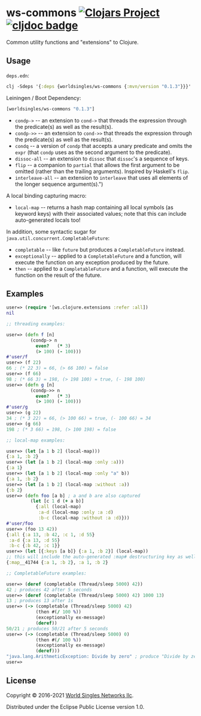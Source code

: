# ws-commons [![Clojars Project](http://clojars.org/worldsingles/ws-commons/latest-version.svg)](http://clojars.org/worldsingles/ws-commons) [![cljdoc badge](https://cljdoc.org/badge/worldsingles/ws-commons)](https://cljdoc.org/d/worldsingles/ws-commons/CURRENT)

Common utility functions and "extensions" to Clojure.

## Usage

`deps.edn`:

``` clojure
clj -Sdeps '{:deps {worldsingles/ws-commons {:mvn/version "0.1.3"}}}'
```

Leiningen / Boot Dependency:

``` clojure
[worldsingles/ws-commons "0.1.3"]
```

* `condp->` -- an extension to `cond->` that threads the expression through the predicate(s) as well as the result(s).
* `condp->>` -- an extension to `cond->>` that threads the expression through the predicate(s) as well as the result(s).
* `condq` -- a version of `condp` that accepts a unary predicate and omits the `expr` (that `condp` uses as the second argument to the predicate).
* `dissoc-all` -- an extension to `dissoc` that `dissoc`'s a sequence of keys.
* `flip` -- a companion to `partial` that allows the first argument to be omitted (rather than the trailing arguments). Inspired by Haskell's `flip`.
* `interleave-all` -- an extension to `interleave` that uses all elements of the longer sequence argument(s).")

A local binding capturing macro:

* `local-map` -- returns a hash map containing all local symbols (as keyword keys) with their associated values; note that this can include auto-generated locals too!

In addition, some syntactic sugar for `java.util.concurrent.CompletableFuture`:

* `completable` -- like `future` but produces a `CompletableFuture` instead.
* `exceptionally` -- applied to a `CompletableFuture` and a function, will execute the function on any exception produced by the future.
* `then` -- applied to a `CompletableFuture` and a function, will execute the function on the result of the future.

## Examples

``` clojure
user=> (require '[ws.clojure.extensions :refer :all])
nil

;; threading examples:

user=> (defn f [n]
         (condp-> n
           even?   (* 3)
           (> 100) (- 100)))
#'user/f
user=> (f 22)
66 ; (* 22 3) = 66, (> 66 100) = false
user=> (f 66)
98 ; (* 66 3) = 198, (> 198 100) = true, (- 198 100)
user=> (defn g [n]
         (condp->> n
           even?   (* 3)
           (> 100) (- 100)))
#'user/g
user=> (g 22)
34 ; (* 3 22) = 66, (> 100 66) = true, (- 100 66) = 34
user=> (g 66)
198 ; (* 3 66) = 198, (> 100 198) = false

;; local-map examples:

user=> (let [a 1 b 2] (local-map)))
{:a 1, :b 2}
user=> (let [a 1 b 2] (local-map :only :a)))
{:a 1}
user=> (let [a 1 b 2] (local-map :only "a" b))
{:a 1, :b 2}
user=> (let [a 1 b 2] (local-map :without :a))
{:b 2}
user=> (defn foo [a b] ; a and b are also captured
         (let [c 1 d (+ a b)]
           {:all (local-map)
            :a-d (local-map :only :a :d)
            :b-c (local-map :without :a :d)}))
#'user/foo
user=> (foo 13 42))
{:all {:a 13, :b 42, :c 1, :d 55}
 :a-d {:a 13, :d 55}
 :b-c {:b 42, :c 1}}
user=> (let [{:keys [a b]} {:a 1, :b 2}] (local-map))
;; this will include the auto-generated :map# destructuring key as well
{:map__41744 {:a 1, :b 2}, :a 1, :b 2}

;; CompletableFuture examples:

user=> (deref (completable (Thread/sleep 5000) 42))
42 ; produces 42 after 5 seconds
user=> (deref (completable (Thread/sleep 5000) 42) 1000 13)
13 ; produces 13 after 1s
user=> (-> (completable (Thread/sleep 5000) 42)
           (then #(/ 100 %))
           (exceptionally ex-message)
           (deref))
50/21 ; produces 50/21 after 5 seconds
user=> (-> (completable (Thread/sleep 5000) 0)
           (then #(/ 100 %))
           (exceptionally ex-message)
           (deref)))
"java.lang.ArithmeticException: Divide by zero" ; produce "Divide by zero" after 5s
user=>
```

## License

Copyright © 2016-2021 [World Singles Networks llc](https://worldsinglesnetworks.com/).

Distributed under the Eclipse Public License version 1.0.
